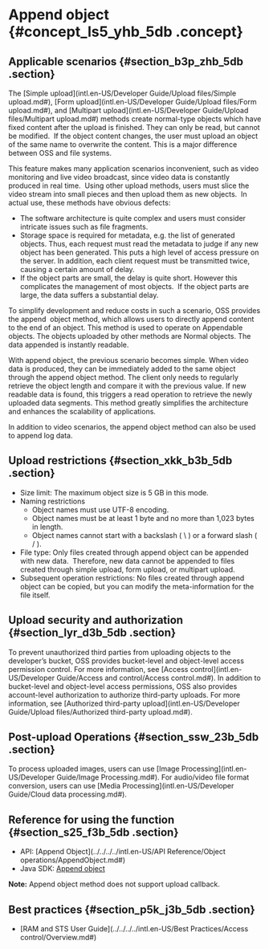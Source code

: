 # Append object {#concept_ls5_yhb_5db .concept}

## Applicable scenarios {#section_b3p_zhb_5db .section}

The [Simple upload](intl.en-US/Developer Guide/Upload files/Simple upload.md#), [Form upload](intl.en-US/Developer Guide/Upload files/Form upload.md#), and [Multipart upload](intl.en-US/Developer Guide/Upload files/Multipart upload.md#) methods create normal-type objects which have fixed content after the upload is finished. They can only be read, but cannot be modified.  If the object content changes, the user must upload an object of the same name to overwrite the content. This is a major difference between OSS and file systems.

This feature makes many application scenarios inconvenient, such as video monitoring and live video broadcast, since video data is constantly produced in real time.  Using other upload methods, users must slice the video stream into small pieces and then upload them as new objects.  In actual use, these methods have obvious defects:

-   The software architecture is quite complex and users must consider intricate issues such as file fragments.
-   Storage space is required for metadata, e.g. the list of generated objects. Thus, each request must read the metadata to judge if any new object has been generated. This puts a high level of access pressure on the server. In addition, each client request must be transmitted twice, causing a certain amount of delay.
-   If the object parts are small, the delay is quite short. However this complicates the management of most objects.  If the object parts are large, the data suffers a substantial delay.

To simplify development and reduce costs in such a scenario, OSS provides the append  object method, which allows users to directly append content to the end of an object. This method is used to operate on Appendable objects. The objects uploaded by other methods are Normal objects. The data appended is instantly readable.

With append object, the previous scenario becomes simple. When video data is produced, they can be immediately added to the same object through the append object method. The client only needs to regularly retrieve the object length and compare it with the previous value. If new readable data is found, this triggers a read operation to retrieve the newly uploaded data segments. This method greatly simplifies the architecture and enhances the scalability of applications.

In addition to video scenarios, the append object method can also be used to append log data.

## Upload restrictions {#section_xkk_b3b_5db .section}

-   Size limit: The maximum object size is 5 GB in this mode.
-   Naming restrictions
    -   Object names must use UTF-8 encoding.
    -   Object names must be at least 1 byte and no more than 1,023 bytes in length.
    -   Object names cannot start with a backslash \( \\ \) or a forward slash \( / \).
-   File type: Only files created through append object can be appended with new data.  Therefore, new data cannot be appended to files created through simple upload, form upload, or multipart upload.
-   Subsequent operation restrictions: No files created through append object can be copied, but you can modify the meta-information for the file itself.

## Upload security and authorization {#section_lyr_d3b_5db .section}

To prevent unauthorized third parties from uploading objects to the developer’s bucket, OSS provides bucket-level and object-level access permission control. For more information, see [Access control](intl.en-US/Developer Guide/Access and control/Access control.md#). In addition to bucket-level and object-level access permissions, OSS also provides account-level authorization to authorize third-party uploads. For more information, see [Authorized third-party upload](intl.en-US/Developer Guide/Upload files/Authorized third-party upload.md#).

## Post-upload Operations {#section_ssw_23b_5db .section}

To process uploaded images, users can use [Image Processing](intl.en-US/Developer Guide/Image Processing.md#). For audio/video file format conversion, users can use [Media Processing](intl.en-US/Developer Guide/Cloud data processing.md#).

## Reference for using the function {#section_s25_f3b_5db .section}

-   API: [Append Object](../../../../intl.en-US/API Reference/Object operations/AppendObject.md#)
-   Java SDK: [Append object](https://www.alibabacloud.com/help/doc-detail/84784.htm)

**Note:** Append object method does not support upload callback.

## Best practices {#section_p5k_j3b_5db .section}

-   [RAM and STS User Guide](../../../../intl.en-US/Best Practices/Access control/Overview.md#)

